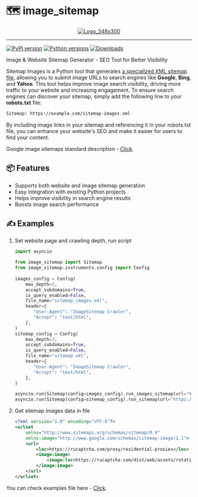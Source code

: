 # 🗺️ image_sitemap

<div align="center">
    <a href="https://vyjava.xyz/dashboard/image/3e9bfab2-262f-47ac-bd76-96eb93d77b31">
        <img alt="Logo_348x300" src="https://s.vyjava.xyz/files/2025/08-August/07/3e9bfab2/Logo_348x300_.png">
    </a>
</div>

<hr>

[![PyPI version](https://badge.fury.io/py/image-sitemap.svg)](https://badge.fury.io/py/image-sitemap)
[![Python versions](https://img.shields.io/pypi/pyversions/image-sitemap.svg?logo=python&logoColor=FBE072)](https://badge.fury.io/py/image-sitemap)
[![Downloads](https://static.pepy.tech/badge/image-sitemap/month)](https://pepy.tech/project/image-sitemap)

Image & Website Sitemap Generator - SEO Tool for Better Visibility

Sitemap Images is a Python tool that generates [a specialized XML sitemap file](./example_sitemap_images.xml),
allowing you to submit image URLs to search engines like **Google**, **Bing**, and **Yahoo**.
This tool helps improve image search visibility, driving more traffic to your website and increasing engagement.
To ensure search engines can discover your sitemap, simply add the following line to your **robots.txt** file:
```txt
Sitemap: https://example.com/sitemap-images.xml
```
By including image links in your sitemap and referencing it in your robots.txt file, you can enhance your website's SEO and make it easier for users to find your content.

Google image sitemaps standard description - [Click](https://developers.google.com/search/docs/crawling-indexing/sitemaps/image-sitemaps).

## 📦 Features

- Supports both website and image sitemap generation  
- Easy integration with existing Python projects  
- Helps improve visibility in search engine results  
- Boosts image search performance

## ✍️ Examples

1. Set website page and crawling depth, run script
    ```python
    import asyncio
    
    from image_sitemap import Sitemap
    from image_sitemap.instruments.config import Config
      
    images_config = Config(
        max_depth=3,
        accept_subdomains=True,
        is_query_enabled=False,
        file_name="sitemap_images.xml",
        header={
           "User-Agent": "ImageSitemap Crawler",
           "Accept": "text/html",
        },
    )
    sitemap_config = Config(
        max_depth=3,
        accept_subdomains=True,
        is_query_enabled=False,
        file_name="sitemap.xml",
        header={
           "User-Agent": "ImageSitemap Crawler",
           "Accept": "text/html",
        },
    )
    
    asyncio.run(Sitemap(config=images_config).run_images_sitemap(url="https://rucaptcha.com/"))
    asyncio.run(Sitemap(config=sitemap_config).run_sitemap(url="https://rucaptcha.com/"))
    ```
2. Get sitemap images data in file 
    ```xml
    <?xml version="1.0" encoding="UTF-8"?>
    <urlset
        xmlns="http://www.sitemaps.org/schemas/sitemap/0.9"
        xmlns:image="http://www.google.com/schemas/sitemap-image/1.1">
        <url>
            <loc>https://rucaptcha.com/proxy/residential-proxies</loc>
            <image:image>
                <image:loc>https://rucaptcha.com/dist/web/assets/rotating-residential-proxies-NEVfEVLW.svg</image:loc>
            </image:image>
        </url>
    </urlset>
    ```

You can check examples file here - [Click](./example_sitemap_images.xml).
